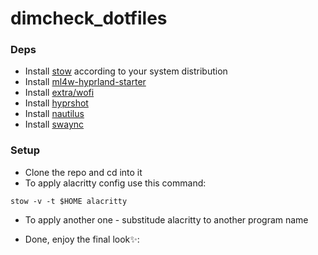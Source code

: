 # dimcheck_dotfiles

### Deps
- Install [stow](https://www.gnu.org/software/stow/) according to your system distribution
- Install [ml4w-hyprland-starter](https://github.com/mylinuxforwork/hyprland-starter)
- Install [extra/wofi]('https://archlinux.org/packages/extra/x86_64/wofi/')
- Install [hyprshot]('https://aur.archlinux.org/packages/hyprshot')
- Install [nautilus]('https://archlinux.org/packages/extra/x86_64/nautilus/')
- Install [swaync]('https://archlinux.org/packages/extra/x86_64/swaync/')

### Setup
- Clone the repo and cd into it
- To apply alacritty config use this command:
 ```
 stow -v -t $HOME alacritty
 ```
- To apply another one - substitude alacritty to another program name

- Done, enjoy the final look✨:
